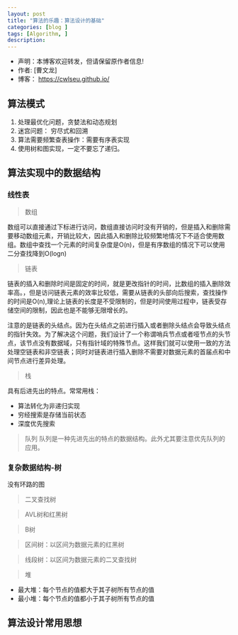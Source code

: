 ```yaml
---
layout: post
title: "算法的乐趣：算法设计的基础"
categories: [blog ]
tags: [Algorithm, ]
description: 
---
```


- 声明：本博客欢迎转发，但请保留原作者信息!
- 作者: [曹文龙]
- 博客： <https://cwlseu.github.io/>                                  

## 算法模式
1. 处理最优化问题，贪婪法和动态规划
2. 迷宫问题： 穷尽式和回溯
3. 算法需要频繁查表操作：需要有序表实现
4. 使用树和图实现，一定不要忘了递归。

## 算法实现中的数据结构
### 线性表
> 数组<vector>

数组可以直接通过下标进行访问，数组直接访问时没有开销的，但是插入和删除需要移动数组元素，开销比较大，因此插入和删除比较频繁地情况下不适合使用数组。数组中查找一个元素的时间复杂度是O(n)，但是有序数组的情况下可以使用二分查找降到O(logn)

>  链表<list>

链表的插入和删除时间是固定的时间，就是更改指针的时间，比数组的插入删除效率高。，但是访问链表元素的效率比较低，需要从链表的头部向后搜索，查找操作的时间是O(n),理论上链表的长度是不受限制的，但是时间使用过程中，链表受存储空间的限制，因此也是不能够无限增长的。

注意的是链表的头结点。因为在头结点之前进行插入或者删除头结点会导致头结点的指针失效。为了解决这个问题，我们设计了一个称谓哨兵节点或者哑节点的头节点，该节点没有数据域，只有指针域的特殊节点。这样我们就可以使用一致的方法处理空链表和非空链表；同时对链表进行插入删除不需要对数据元素的首届点和中间节点进行差异处理。

> 栈<stack>

具有后进先出的特点。常常用栈：
* 算法转化为非递归实现
* 穷经搜索是存储当前状态
* 深度优先搜索

>  队列<queue>
队列是一种先进先出的特点的数据结构。此外尤其要注意优先队列的应用。

### 复杂数据结构-树
没有环路的图
>  二叉查找树

>  AVL树和红黑树

>  B树

>  区间树：以区间为数据元素的红黑树

>  线段树：以区间为数据元素的二叉查找树

>  堆
- 最大堆：每个节点的值都大于其子树所有节点的值
- 最小堆：每个节点的值都小于其子树所有节点的值

## 算法设计常用思想